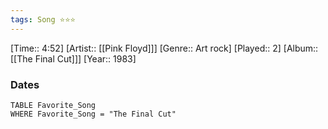 ```yaml
---
tags: Song ⭐⭐⭐ 
---
```

[Time:: 4:52]
[Artist:: [[Pink Floyd]]]
[Genre:: Art rock]
[Played:: 2]
[Album:: [[The Final Cut]]]
[Year:: 1983]
### Dates
````dataview
TABLE Favorite_Song
WHERE Favorite_Song = "The Final Cut"
````